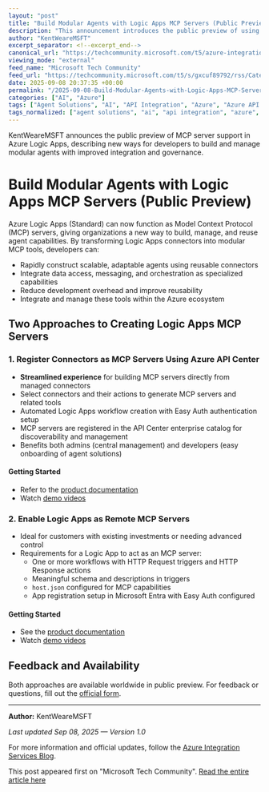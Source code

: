 ```yaml
---
layout: "post"
title: "Build Modular Agents with Logic Apps MCP Servers (Public Preview)"
description: "This announcement introduces the public preview of using Azure Logic Apps (Standard) as Model Context Protocol (MCP) servers. The post walks through two main approaches: registering Logic Apps connectors as MCP servers with Azure API Center, and enabling Logic Apps as remote MCP servers for greater control and flexibility. Developers and IT admins can leverage these capabilities to compose modular, reusable MCP tools, streamline integration, and centralize management via API Center, all within Azure’s enterprise-grade workflow platform."
author: "KentWeareMSFT"
excerpt_separator: <!--excerpt_end-->
canonical_url: "https://techcommunity.microsoft.com/t5/azure-integration-services-blog/introducing-logic-apps-mcp-servers-public-preview/ba-p/4450419"
viewing_mode: "external"
feed_name: "Microsoft Tech Community"
feed_url: "https://techcommunity.microsoft.com/t5/s/gxcuf89792/rss/Category?category.id=Azure"
date: 2025-09-08 20:37:35 +00:00
permalink: "/2025-09-08-Build-Modular-Agents-with-Logic-Apps-MCP-Servers-Public-Preview.html"
categories: ["AI", "Azure"]
tags: ["Agent Solutions", "AI", "API Integration", "Azure", "Azure API Center", "Azure Logic Apps", "Cloud Integration", "Community", "Connectors", "Easy Auth", "Enterprise Integration", "MCP Server", "Microsoft Entra", "Modular Tools", "Public Preview", "Workflow Automation"]
tags_normalized: ["agent solutions", "ai", "api integration", "azure", "azure api center", "azure logic apps", "cloud integration", "community", "connectors", "easy auth", "enterprise integration", "mcp server", "microsoft entra", "modular tools", "public preview", "workflow automation"]
---
```


KentWeareMSFT announces the public preview of MCP server support in Azure Logic Apps, describing new ways for developers to build and manage modular agents with improved integration and governance.<!--excerpt_end-->

# Build Modular Agents with Logic Apps MCP Servers (Public Preview)

Azure Logic Apps (Standard) can now function as Model Context Protocol (MCP) servers, giving organizations a new way to build, manage, and reuse agent capabilities. By transforming Logic Apps connectors into modular MCP tools, developers can:

- Rapidly construct scalable, adaptable agents using reusable connectors
- Integrate data access, messaging, and orchestration as specialized capabilities
- Reduce development overhead and improve reusability
- Integrate and manage these tools within the Azure ecosystem

## Two Approaches to Creating Logic Apps MCP Servers

### 1. Register Connectors as MCP Servers Using Azure API Center

- **Streamlined experience** for building MCP servers directly from managed connectors
- Select connectors and their actions to generate MCP servers and related tools
- Automated Logic Apps workflow creation with Easy Auth authentication setup
- MCP servers are registered in the API Center enterprise catalog for discoverability and management
- Benefits both admins (central management) and developers (easy onboarding of agent solutions)

#### Getting Started

- Refer to the [product documentation](https://learn.microsoft.com/azure/logic-apps/create-mcp-server-api-center)
- Watch [demo videos](https://techcommunity.microsoft.com/blog/integrationsonazureblog/logic-apps---mcp-demos/4452175)

### 2. Enable Logic Apps as Remote MCP Servers

- Ideal for customers with existing investments or needing advanced control
- Requirements for a Logic App to act as an MCP server:
  - One or more workflows with HTTP Request triggers and HTTP Response actions
  - Meaningful schema and descriptions in triggers
  - `host.json` configured for MCP capabilities
  - App registration setup in Microsoft Entra with Easy Auth configured

#### Getting Started

- See the [product documentation](https://learn.microsoft.com/azure/logic-apps/set-up-model-context-protocol-server-standard)
- Watch [demo videos](https://techcommunity.microsoft.com/blog/integrationsonazureblog/logic-apps---mcp-demos/4452175)

## Feedback and Availability

Both approaches are available worldwide in public preview. For feedback or questions, fill out the [official form](https://aka.ms/MCP-Servers-LogicApps).

---
**Author:** KentWeareMSFT

_Last updated Sep 08, 2025 — Version 1.0_

For more information and official updates, follow the [Azure Integration Services Blog](https://techcommunity.microsoft.com/category/azure/blog/integrationsonazureblog).

This post appeared first on "Microsoft Tech Community". [Read the entire article here](https://techcommunity.microsoft.com/t5/azure-integration-services-blog/introducing-logic-apps-mcp-servers-public-preview/ba-p/4450419)

